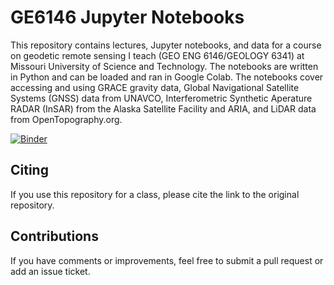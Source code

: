 # GE6146 Jupyter Notebooks
This repository contains lectures, Jupyter notebooks, and data for a course on geodetic remote sensing I teach (GEO ENG 6146/GEOLOGY 6341)
at Missouri University of Science and Technology. The notebooks are written in Python and can be loaded and ran in Google
Colab. The notebooks cover accessing and using GRACE gravity data, Global Navigational Satellite Systems (GNSS) data from 
UNAVCO, Interferometric Synthetic Aperature RADAR (InSAR) from the Alaska Satellite Facility and ARIA, and LiDAR data from
OpenTopography.org. 

[![Binder](https://mybinder.org/badge_logo.svg)](https://mybinder.org/v2/gh/jlmaurer/GE6146/HEAD)

## Citing
If you use this repository for a class, please cite the link to the original repository. 

## Contributions
If you have comments or improvements, feel free to submit a pull request or add an issue ticket. 
